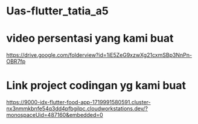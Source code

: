 # Uas-flutter_tatia_a5

# video persentasi yang kami buat
https://drive.google.com/folderview?id=1iE5ZeG9xzwXg21cxmSBp3NnPn-OBR7fp

# Link project codingan yg kami buat
https://9000-idx-flutter-food-app-1719991580591.cluster-nx3nmmkbnfe54q3dd4pfbgilpc.cloudworkstations.dev/?monospaceUid=487160&embedded=0

